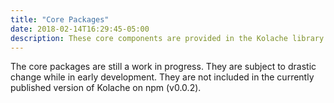```yaml
---
title: "Core Packages"
date: 2018-02-14T16:29:45-05:00
description: These core components are provided in the Kolache library. Use `@import` to import them from `kolache/core/*`.
---
```


<div class="alert alert--danger">
The core packages are still a work in progress. They are subject to drastic change while in early development. They are not included in the currently published version of Kolache on npm (v0.0.2).
</div>
